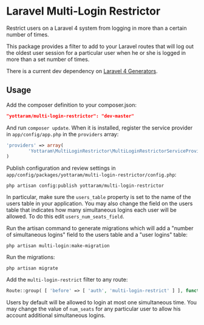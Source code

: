 Laravel Multi-Login Restrictor
=============================

Restrict users on a Laravel 4 system from logging in more than a certain number of times.

This package provides a filter to add to your Laravel routes that will log out the oldest user session for a particular user when he or she is logged in more than a set number of times.

There is a current dev dependency on [Laravel 4 Generators](https://github.com/JeffreyWay/Laravel-4-Generators).

## Usage

Add the composer definition to your composer.json:

```json
"yottaram/multi-login-restrictor": "dev-master"
```

And run `composer update`.  When it is installed, register the service provider in `app/config/app.php` in the `providers` array:

```php
'providers' => array(
        'Yottaram\MultiLoginRestrictor\MultiLoginRestrictorServiceProvider',
)        
```

Publish configuration and review settings in `app/config/packages/yottaram/multi-login-restrictor/config.php`:

```
php artisan config:publish yottaram/multi-login-restrictor
```

In particular, make sure the `users_table` property is set to the name of the users table in your application.  You may also change the field on the users table that indicates how many simultaneous logins each user will be allowed.  To do this edit `users_num_seats_field`.

Run the artisan command to generate migrations which will add a "number of simultaneous logins" field to the users table and a "user logins" table:

```
php artisan multi-login:make-migration
```

Run the migrations:

```
php artisan migrate
```

Add the `multi-login-restrict` filter to any route:

```php
Route::group( [ 'before' => [ 'auth', 'multi-login-restrict' ] ], function() 
```

Users by default will be allowed to login at most one simultaneous time.  You may change the value of `num_seats` for any particular user to allow his account additional simultaneous logins.
